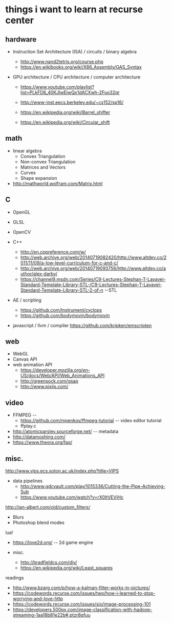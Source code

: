 # things i want to learn at recurse center

hardware
-----
- Instruction Set Architecture (ISA) / circuits / binary algebra
  - http://www.nand2tetris.org/course.php
  - https://en.wikibooks.org/wiki/X86_Assembly/GAS_Syntax

- GPU architecture / CPU architecture / computer architecture
  - https://www.youtube.com/playlist?list=PLkFD6_40KJIwEiwQx1dACXwh-2Fuo32qr
  - http://www-inst.eecs.berkeley.edu/~cs152/sp16/

  - https://en.wikipedia.org/wiki/Barrel_shifter
  - https://en.wikipedia.org/wiki/Circular_shift

math
-----
- linear algebra
  - Convex Triangulation
  - Non-convex Triangulation 
  - Matrices and Vectors
  - Curves
  - Shape expansion
- http://mathworld.wolfram.com/Matrix.html

C
-----
- OpenGL
- GLSL
- OpenCV
- C++
  - http://en.cppreference.com/w/
  - http://web.archive.org/web/20140719082420/http://www.altdev.co/2011/11/09/a-low-level-curriculum-for-c-and-c/
  - http://web.archive.org/web/20140719093756/http://www.altdev.co/author/alex-darby/
  - https://channel9.msdn.com/Series/C9-Lectures-Stephan-T-Lavavej-Standard-Template-Library-STL-/C9-Lectures-Stephan-T-Lavavej-Standard-Template-Library-STL-2-of-n --STL

- AE / scripting
  - https://github.com/Instrument/cyclops
  - https://github.com/bodymovin/bodymovin

- javascript / llvm / compiler
https://github.com/kripken/emscripten

web
----
- WebGL
- Canvas API
- web animation API
  - https://developer.mozilla.org/en-US/docs/Web/API/Web_Animations_API
  - http://greensock.com/gsap
  - http://www.pixijs.com/

video
----
  - FFMPEG -- 
    - https://github.com/mpenkov/ffmpeg-tutorial -- video editor tutorial
    - ffplay.c
  - http://atomicparsley.sourceforge.net/ -- metadata
  - http://datamoshing.com/
  - https://www.theora.org/faq/

misc.
----
http://www.vips.ecs.soton.ac.uk/index.php?title=VIPS

- data pipelines
  - http://www.gdcvault.com/play/1015336/Cutting-the-Pipe-Achieving-Sub
  - https://www.youtube.com/watch?v=rX0ItVEVjHc

http://ian-albert.com/old/custom_filters/
  - Blurs
  - Photoshop blend modes
  
lua!
  - https://love2d.org/ -- 2d game engine

- misc.
  - http://bradfieldcs.com/diy/
  - https://en.wikipedia.org/wiki/Least_squares

readings
- http://www.bzarg.com/p/how-a-kalman-filter-works-in-pictures/
- https://codewords.recurse.com/issues/two/how-i-learned-to-stop-worrying-and-love-http
- https://codewords.recurse.com/issues/six/image-processing-101
- https://developers.500px.com/image-classification-with-hadoop-streaming-1aa18b81e22b#.ptzr8qfuu
